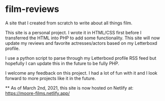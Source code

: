 # film-reviews
A site that I created from scratch to write about all things film.

This site is a personal project. I wrote it in HTML/CSS first before I transferred the HTML into PHP to add some functionality. This site
will now update my reviews and favorite actresses/actors based on my Letterboxd profile.

I use a python script to parse through my Letterboxd profile RSS feed but hopefully I can update this in the future to be fully PHP.

I welcome any feedback on this project. I had a lot of fun with it and I look forward to more projects like it in the future.

** As of March 2nd, 2021, this site is now hosted on Netlify at: https://moore-films.netlify.app/
